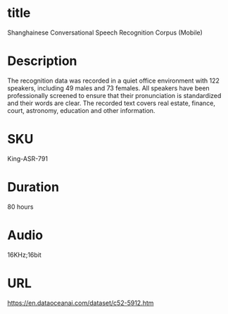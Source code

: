 # title
Shanghainese Conversational Speech Recognition Corpus (Mobile)


# Description
The recognition data was recorded in a quiet office environment with 122 speakers, including 49 males and 73 females. All speakers have been professionally screened to ensure that their pronunciation is standardized and their words are clear. The recorded text covers real estate, finance, court, astronomy, education and other information.

# SKU
King-ASR-791

# Duration
80 hours

# Audio
16KHz;16bit

# URL
https://en.dataoceanai.com/dataset/c52-5912.htm


